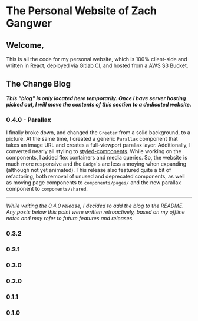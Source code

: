 # The Personal Website of Zach Gangwer

## Welcome,

This is all the code for my personal website, which is 100% client-side and written in React, deployed via [Gitlab CI](https://docs.gitlab.com/ce/ci/), and hosted from a AWS S3 Bucket.

## The Change Blog

**_This "blog" is only located here temporarily. Once I have server hosting picked out, I will move the contents of this section to a dedicated website._**

### 0.4.0 - Parallax

I finally broke down, and changed the `Greeter` from a solid background, to a picture. At the same time, I created a generic `Parallax` component that takes an image URL and creates a full-viewport parallax layer. Additionally, I converted nearly all styling to [styled-components](https://styled-components.com/). While working on the components, I added flex containers and media queries. So, the website is much more responsive and the `Badge`'s are less annoying when expanding (although not yet animated). This release also featured quite a bit of refactoring, both removal of unused and deprecated components, as well as moving page components to `components/pages/` and the new parallax component to `components/shared`.

---

_While writing the 0.4.0 release, I decided to add the blog to the README. Any posts below this point were written retroactively, based on my offline notes and may refer to future features and releases._

### 0.3.2

### 0.3.1

### 0.3.0

### 0.2.0

### 0.1.1

### 0.1.0
